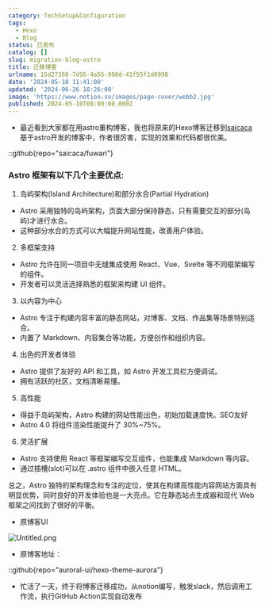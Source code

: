 ```yaml
---
category: TechSetup&Configuration
tags:
  - Hexo
  - Blog
status: 已发布
catalog: []
slug: migration-blog-astro
title: 迁移博客
urlname: 15d27368-7d56-4a55-998d-41f55f1d0998
date: '2024-05-10 11:41:00'
updated: '2024-06-26 18:26:00'
image: 'https://www.notion.so/images/page-cover/webb2.jpg'
published: 2024-05-10T08:00:00.000Z
---
```

- 最近看到大家都在用astro重构博客，我也将原来的Hexo博客迁移到[saicaca](https://github.com/saicaca/fuwari)基于astro开发的博客中，作者很厉害，实现的效果和代码都很优美。

::github{repo="saicaca/fuwari"}


### Astro 框架有以下几个主要优点:



1. 岛屿架构(Island Architecture)和部分水合(Partial Hydration)
- Astro 采用独特的岛屿架构，页面大部分保持静态，只有需要交互的部分(岛屿)才进行水合。
- 这种部分水合的方式可以大幅提升网站性能，改善用户体验。

2. 多框架支持
- Astro 允许在同一项目中无缝集成使用 React、Vue、Svelte 等不同框架编写的组件。
- 开发者可以灵活选择熟悉的框架来构建 UI 组件。

3. 以内容为中心
- Astro 专注于构建内容丰富的静态网站，对博客、文档、作品集等场景特别适合。
- 内置了 Markdown、内容集合等功能，方便创作和组织内容。

4. 出色的开发者体验
- Astro 提供了友好的 API 和工具，如 Astro 开发工具栏方便调试。
- 拥有活跃的社区，文档清晰易懂。

5. 高性能
- 得益于岛屿架构，Astro 构建的网站性能出色，初始加载速度快。SEO友好
- Astro 4.0 将组件渲染性能提升了 30%~75%。

6. 灵活扩展
- Astro 支持使用 React 等框架编写交互组件，也能集成 Markdown 等内容。
- 通过插槽(slot)可以在 .astro 组件中嵌入任意 HTML。

总之，Astro 独特的架构理念和专注的定位，使其在构建高性能内容网站方面具有明显优势，同时良好的开发体验也是一大亮点。它在静态站点生成器和现代 Web 框架之间找到了很好的平衡。

- 原博客UI

![Untitled.png](https://prod-files-secure.s3.us-west-2.amazonaws.com/5d24fe63-e567-4804-86f9-9fdc62e13082/3d59c350-432a-4fb6-a08f-0638fef2026e/Untitled.png?X-Amz-Algorithm=AWS4-HMAC-SHA256&X-Amz-Content-Sha256=UNSIGNED-PAYLOAD&X-Amz-Credential=ASIAZI2LB466QCX2FZ7R%2F20250413%2Fus-west-2%2Fs3%2Faws4_request&X-Amz-Date=20250413T213254Z&X-Amz-Expires=3600&X-Amz-Security-Token=IQoJb3JpZ2luX2VjEHwaCXVzLXdlc3QtMiJGMEQCIAQa6E4hzl37WZIKi21QLnLivwkCvgjAClrZsd5aou7jAiAFRXkMji6p5xvZ7XsiLmxKmPjU9CjxNiroWE%2FZbnHr2CqIBAj1%2F%2F%2F%2F%2F%2F%2F%2F%2F%2F8BEAAaDDYzNzQyMzE4MzgwNSIMLBx67e9mHxp%2FTkutKtwDUf850%2FSH0GBKNvZHCSRJuScoRe0%2FmQij%2BrMQYOm1IBGoFePpCMjLC1tgFcZxmkDfZVV2pPx2SOKMelOw75Hv5rJjbl84E7sZKNBilro8CjMQIDQIik6fZVWHnLeE1Gi3uY1DiaVwC1qD29b%2F3n%2Fi0YKrWYUYS24okbnjvvHxwo1cYmLIzSZtIi9neAxLUGKs386qG6MedMQnTQ2g0o83VmesMGYIpvW9n60jFYB1zXGaxo0tI5wB39osLf0yfsbB6GjSfVMgqAM9DKuxsSDnAjo3nT92GN7krsbrymJZpJ2S%2F6EmeCVwq%2F4CBayhs8yVOztfoUFWDUKI6aC7xlKhMHdD6qGFAzjfyKIROIP66hQr0pNS%2BUWta4I6o0hVRPjYX1teohE59SZtW09vc6iY5tbVK72b7%2FE6%2FV9Z5CJ7nI6iP0ufWYgXLBjUBqWUmJg4Nj2XtkHXi5Yj9uBTYDZlUqpNkObEXb%2FcRB%2F74pPOL1Ct4Sr3aCkFJGSK62AnbeBPP10%2BWFWsZg1hgaz342bw7qS9a2jDTI5SWNsgdAEeoGIsJ44IqLIK97A1awfSPDf0qUZvvAxSiro1e2cI%2FJuLa0oPwnpjMuFFw5uzf9zhyKq2tTBUoo07yu%2BFKRow%2Fq3wvwY6pgE3Xt2CrUe1vboNr1XfzI3ConOWZVOiRJVFvG6G1wv83S9FM1Ub6D0rpzhDK8qypjZ0KhDSOMVHHA1jBTMmnpBAyHEuYKMXs2DWxbpB4UuzU4ScVoBvjBFJ5u4fBKY03KKyk33EvMo171NLIT91TCkPYRN2NVBp5z%2FJzXo9SRBdN3ZmbRAJgLcGIozAVQ10iwUbUW%2BjRD8Otxq%2FnsK5y56UqucA5rXA&X-Amz-Signature=669c1dd8087b678ec767c24bdcd604ab4649710b69fa4218eaab47d8d9072f3b&X-Amz-SignedHeaders=host&x-id=GetObject)

- 原博客地址：

::github{repo="auroral-ui/hexo-theme-aurora"}

- 忙活了一天，终于将博客迁移成功，从notion编写，触发slack，然后调用工作流，执行GitHub Action实现自动发布
